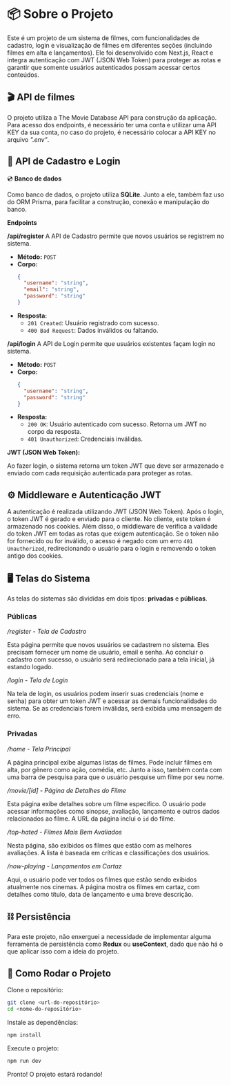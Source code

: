 # 📦 **Sobre o Projeto**

Este é um projeto de um sistema de filmes, com funcionalidades de cadastro, login e visualização de filmes em diferentes seções (incluindo filmes em alta e lançamentos). Ele foi desenvolvido com Next.js, React e integra autenticação com JWT (JSON Web Token) para proteger as rotas e garantir que somente usuários autenticados possam acessar certos conteúdos.

## 🎬 **API de filmes**

O projeto utiliza a The Movie Database API para construção da aplicação. Para acesso dos endpoints, é necessário ter uma conta e utilizar uma API KEY da sua conta, no caso do projeto, é necessário colocar a API KEY no arquivo *".env"*.

## 🔐 **API de Cadastro e Login**

💿 **Banco de dados**

Como banco de dados, o projeto utiliza **SQLite**. Junto a ele, também faz uso do ORM Prisma, para facilitar a construção, conexão e manipulação do banco.

**Endpoints**

**/api/register**
A API de Cadastro permite que novos usuários se registrem no sistema.

- **Método:** `POST`
- **Corpo:**
  ```json
  {
    "username": "string",
    "email": "string",
    "password": "string"
  }
  ```
- **Resposta:**
  - `201 Created`: Usuário registrado com sucesso.
  - `400 Bad Request`: Dados inválidos ou faltando.

**/api/login**
A API de Login permite que usuários existentes façam login no sistema.

- **Método:** `POST`
- **Corpo:**
  ```json
  {
    "username": "string",
    "password": "string"
  }
  ```
- **Resposta:**
  - `200 OK`: Usuário autenticado com sucesso. Retorna um JWT no corpo da resposta.
  - `401 Unauthorized`: Credenciais inválidas.

**JWT (JSON Web Token):**

Ao fazer login, o sistema retorna um token JWT que deve ser armazenado e enviado com cada requisição autenticada para proteger as rotas.

## ⚙️ **Middleware e Autenticação JWT**

A autenticação é realizada utilizando JWT (JSON Web Token). Após o login, o token JWT é gerado e enviado para o cliente. No cliente, este token é armazenado nos cookies. Além disso, o middleware de verifica a validade do token JWT em todas as rotas que exigem autenticação. Se o token não for fornecido ou for inválido, o acesso é negado com um erro `401 Unauthorized`, redirecionando o usuário para o login e removendo o token antigo dos cookies.

## 🖥️ **Telas do Sistema**

As telas do sistemas são divididas em dois tipos: **privadas** e **públicas**.

### **Públicas**

*/register - Tela de Cadastro*

Esta página permite que novos usuários se cadastrem no sistema. Eles precisam fornecer um nome de usuário, email e senha. Ao concluir o cadastro com sucesso, o usuário será redirecionado para a tela inicial, já estando logado.

*/login - Tela de Login*

Na tela de login, os usuários podem inserir suas credenciais (nome e senha) para obter um token JWT e acessar as demais funcionalidades do sistema. Se as credenciais forem inválidas, será exibida uma mensagem de erro.

### **Privadas**

*/home - Tela Principal*

A página principal exibe algumas listas de filmes. Pode incluir filmes em alta, por gênero como ação, comédia, etc. Junto a isso, também conta com uma barra de pesquisa para que o usuário pesquise um filme por seu nome.

*/movie/[id] - Página de Detalhes do Filme*

Esta página exibe detalhes sobre um filme específico. O usuário pode acessar informações como sinopse, avaliação, lançamento e outros dados relacionados ao filme. A URL da página inclui o `id` do filme.

*/top-hated - Filmes Mais Bem Avaliados*

Nesta página, são exibidos os filmes que estão com as melhores avaliações. A lista é baseada em críticas e classificações dos usuários.

*/now-playing - Lançamentos em Cartaz*

Aqui, o usuário pode ver todos os filmes que estão sendo exibidos atualmente nos cinemas. A página mostra os filmes em cartaz, com detalhes como título, data de lançamento e uma breve descrição.

## ⛓ **Persistência**

Para este projeto, não enxerguei a necessidade de implementar alguma ferramenta de persistência como **Redux** ou **useContext**, dado que não há o que aplicar isso com a ideia do projeto.

## 🚀 **Como Rodar o Projeto**

Clone o repositório:

```bash
git clone <url-do-repositório>
cd <nome-do-repositório>
```

Instale as dependências:

```bash
npm install
```

Execute o projeto:

```bash
npm run dev
```

Pronto! O projeto estará rodando!
